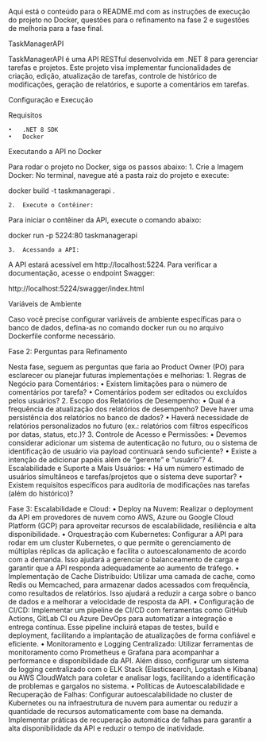 Aqui está o conteúdo para o README.md com as instruções de execução do projeto no Docker, questões para o refinamento na fase 2 e sugestões de melhoria para a fase final.

TaskManagerAPI

TaskManagerAPI é uma API RESTful desenvolvida em .NET 8 para gerenciar tarefas e projetos. Este projeto visa implementar funcionalidades de criação, edição, atualização de tarefas, controle de histórico de modificações, geração de relatórios, e suporte a comentários em tarefas.

Configuração e Execução

Requisitos

	•	.NET 8 SDK
	•	Docker

Executando a API no Docker

Para rodar o projeto no Docker, siga os passos abaixo:
	1.	Crie a Imagem Docker:
No terminal, navegue até a pasta raiz do projeto e execute:

docker build -t taskmanagerapi .


	2.	Execute o Contêiner:
Para iniciar o contêiner da API, execute o comando abaixo:

docker run -p 5224:80 taskmanagerapi


	3.	Acessando a API:
A API estará acessível em http://localhost:5224. Para verificar a documentação, acesse o endpoint Swagger:

http://localhost:5224/swagger/index.html



Variáveis de Ambiente

Caso você precise configurar variáveis de ambiente específicas para o banco de dados, defina-as no comando docker run ou no arquivo Dockerfile conforme necessário.

Fase 2: Perguntas para Refinamento

Nesta fase, seguem as perguntas que faria ao Product Owner (PO) para esclarecer ou planejar futuras implementações e melhorias:
	1.	Regras de Negócio para Comentários:
	•	Existem limitações para o número de comentários por tarefa?
	•	Comentários podem ser editados ou excluídos pelos usuários?
	2.	Escopo dos Relatórios de Desempenho:
	•	Qual é a frequência de atualização dos relatórios de desempenho? Deve haver uma persistência dos relatórios no banco de dados?
	•	Haverá necessidade de relatórios personalizados no futuro (ex.: relatórios com filtros específicos por datas, status, etc.)?
	3.	Controle de Acesso e Permissões:
	•	Devemos considerar adicionar um sistema de autenticação no futuro, ou o sistema de identificação de usuário via payload continuará sendo suficiente?
	•	Existe a intenção de adicionar papéis além de “gerente” e “usuário”?
	4.	Escalabilidade e Suporte a Mais Usuários:
	•	Há um número estimado de usuários simultâneos e tarefas/projetos que o sistema deve suportar?
	•	Existem requisitos específicos para auditoria de modificações nas tarefas (além do histórico)?

Fase 3:	Escalabilidade e Cloud:
	•	Deploy na Nuvem: Realizar o deployment da API em provedores de nuvem como AWS, Azure ou Google Cloud Platform (GCP) para aproveitar recursos de escalabilidade, resiliência e alta disponibilidade.
	•	Orquestração com Kubernetes: Configurar a API para rodar em um cluster Kubernetes, o que permite o gerenciamento de múltiplas réplicas da aplicação e facilita o autoescalonamento de acordo com a demanda. Isso ajudará a gerenciar o balanceamento de carga e garantir que a API responda adequadamente ao aumento de tráfego.
	•	Implementação de Cache Distribuído: Utilizar uma camada de cache, como Redis ou Memcached, para armazenar dados acessados com frequência, como resultados de relatórios. Isso ajudará a reduzir a carga sobre o banco de dados e a melhorar a velocidade de resposta da API.
	•	Configuração de CI/CD: Implementar um pipeline de CI/CD com ferramentas como GitHub Actions, GitLab CI ou Azure DevOps para automatizar a integração e entrega contínua. Esse pipeline incluirá etapas de testes, build e deployment, facilitando a implantação de atualizações de forma confiável e eficiente.
	•	Monitoramento e Logging Centralizado: Utilizar ferramentas de monitoramento como Prometheus e Grafana para acompanhar a performance e disponibilidade da API. Além disso, configurar um sistema de logging centralizado com o ELK Stack (Elasticsearch, Logstash e Kibana) ou AWS CloudWatch para coletar e analisar logs, facilitando a identificação de problemas e gargalos no sistema.
	•	Políticas de Autoescalabilidade e Recuperação de Falhas: Configurar autoescalabilidade no cluster de Kubernetes ou na infraestrutura de nuvem para aumentar ou reduzir a quantidade de recursos automaticamente com base na demanda. Implementar práticas de recuperação automática de falhas para garantir a alta disponibilidade da API e reduzir o tempo de inatividade.
    